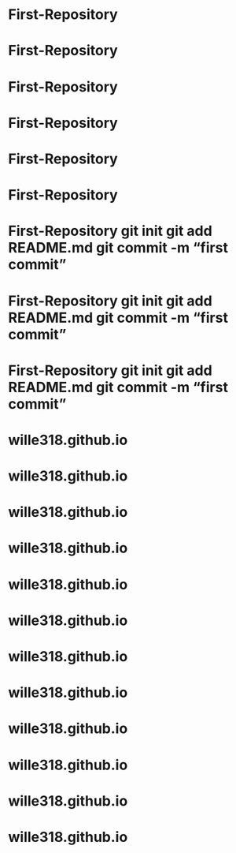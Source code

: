 # First-Repository
# First-Repository
# First-Repository
# First-Repository
# First-Repository
# First-Repository
# First-Repository git init git add README.md git commit -m “first commit”
# First-Repository git init git add README.md git commit -m “first commit”
# First-Repository git init git add README.md git commit -m “first commit”
# wille318.github.io
# wille318.github.io
# wille318.github.io
# wille318.github.io
# wille318.github.io
# wille318.github.io
# wille318.github.io
# wille318.github.io
# wille318.github.io
# wille318.github.io
# wille318.github.io
# wille318.github.io
